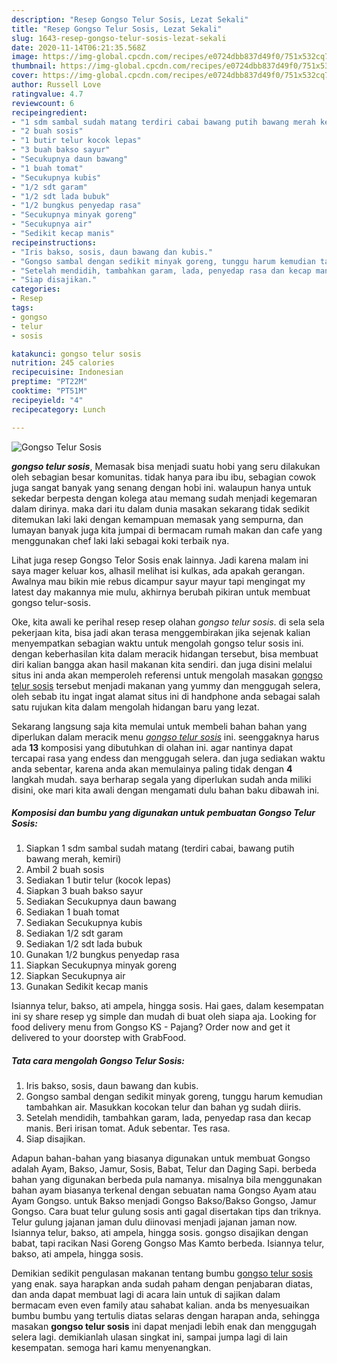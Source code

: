 ```yaml
---
description: "Resep Gongso Telur Sosis, Lezat Sekali"
title: "Resep Gongso Telur Sosis, Lezat Sekali"
slug: 1643-resep-gongso-telur-sosis-lezat-sekali
date: 2020-11-14T06:21:35.568Z
image: https://img-global.cpcdn.com/recipes/e0724dbb837d49f0/751x532cq70/gongso-telur-sosis-foto-resep-utama.jpg
thumbnail: https://img-global.cpcdn.com/recipes/e0724dbb837d49f0/751x532cq70/gongso-telur-sosis-foto-resep-utama.jpg
cover: https://img-global.cpcdn.com/recipes/e0724dbb837d49f0/751x532cq70/gongso-telur-sosis-foto-resep-utama.jpg
author: Russell Love
ratingvalue: 4.7
reviewcount: 6
recipeingredient:
- "1 sdm sambal sudah matang terdiri cabai bawang putih bawang merah kemiri"
- "2 buah sosis"
- "1 butir telur kocok lepas"
- "3 buah bakso sayur"
- "Secukupnya daun bawang"
- "1 buah tomat"
- "Secukupnya kubis"
- "1/2 sdt garam"
- "1/2 sdt lada bubuk"
- "1/2 bungkus penyedap rasa"
- "Secukupnya minyak goreng"
- "Secukupnya air"
- "Sedikit kecap manis"
recipeinstructions:
- "Iris bakso, sosis, daun bawang dan kubis."
- "Gongso sambal dengan sedikit minyak goreng, tunggu harum kemudian tambahkan air. Masukkan kocokan telur dan bahan yg sudah diiris."
- "Setelah mendidih, tambahkan garam, lada, penyedap rasa dan kecap manis. Beri irisan tomat. Aduk sebentar. Tes rasa."
- "Siap disajikan."
categories:
- Resep
tags:
- gongso
- telur
- sosis

katakunci: gongso telur sosis 
nutrition: 245 calories
recipecuisine: Indonesian
preptime: "PT22M"
cooktime: "PT51M"
recipeyield: "4"
recipecategory: Lunch

---
```



![Gongso Telur Sosis](https://img-global.cpcdn.com/recipes/e0724dbb837d49f0/751x532cq70/gongso-telur-sosis-foto-resep-utama.jpg)

<b><i>gongso telur sosis</i></b>, Memasak bisa menjadi suatu hobi yang seru dilakukan oleh sebagian besar komunitas. tidak hanya para ibu ibu, sebagian cowok juga sangat banyak yang senang dengan hobi ini. walaupun hanya untuk sekedar berpesta dengan kolega atau memang sudah menjadi kegemaran dalam dirinya. maka dari itu dalam dunia masakan sekarang tidak sedikit ditemukan laki laki dengan kemampuan memasak yang sempurna, dan lumayan banyak juga kita jumpai di bermacam rumah makan dan cafe yang menggunakan chef laki laki sebagai koki terbaik nya.

Lihat juga resep Gongso Telor Sosis enak lainnya. Jadi karena malam ini saya mager keluar kos, alhasil melihat isi kulkas, ada apakah gerangan. Awalnya mau bikin mie rebus dicampur sayur mayur tapi mengingat my latest day makannya mie mulu, akhirnya berubah pikiran untuk membuat gongso telur-sosis.

Oke, kita awali ke perihal resep resep olahan <i>gongso telur sosis</i>. di sela sela pekerjaan kita, bisa jadi akan terasa menggembirakan jika sejenak kalian menyempatkan sebagian waktu untuk mengolah gongso telur sosis ini. dengan keberhasilan kita dalam meracik hidangan tersebut, bisa membuat diri kalian bangga akan hasil makanan kita sendiri. dan juga disini melalui situs ini anda akan memperoleh referensi untuk mengolah masakan <u>gongso telur sosis</u> tersebut menjadi makanan yang yummy dan menggugah selera, oleh sebab itu ingat ingat alamat situs ini di handphone anda sebagai salah satu rujukan kita dalam mengolah hidangan baru yang lezat.


Sekarang langsung saja kita memulai untuk membeli bahan bahan yang diperlukan dalam meracik menu <u><i>gongso telur sosis</i></u> ini. seenggaknya harus ada <b>13</b> komposisi yang dibutuhkan di olahan ini. agar nantinya dapat tercapai rasa yang endess dan menggugah selera. dan juga sediakan waktu anda sebentar, karena anda akan memulainya paling tidak dengan <b>4</b> langkah mudah. saya berharap segala yang diperlukan sudah anda miliki disini, oke mari kita awali dengan mengamati dulu bahan baku dibawah ini.

<!--inarticleads1-->

##### Komposisi dan bumbu yang digunakan untuk pembuatan Gongso Telur Sosis:

1. Siapkan 1 sdm sambal sudah matang (terdiri cabai, bawang putih bawang merah, kemiri)
1. Ambil 2 buah sosis
1. Sediakan 1 butir telur (kocok lepas)
1. Siapkan 3 buah bakso sayur
1. Sediakan Secukupnya daun bawang
1. Sediakan 1 buah tomat
1. Sediakan Secukupnya kubis
1. Sediakan 1/2 sdt garam
1. Sediakan 1/2 sdt lada bubuk
1. Gunakan 1/2 bungkus penyedap rasa
1. Siapkan Secukupnya minyak goreng
1. Siapkan Secukupnya air
1. Gunakan Sedikit kecap manis


Isiannya telur, bakso, ati ampela, hingga sosis. Hai gaes, dalam kesempatan ini sy share resep yg simple dan mudah di buat oleh siapa aja. Looking for food delivery menu from Gongso KS - Pajang? Order now and get it delivered to your doorstep with GrabFood. 

<!--inarticleads2-->

##### Tata cara mengolah Gongso Telur Sosis:

1. Iris bakso, sosis, daun bawang dan kubis.
1. Gongso sambal dengan sedikit minyak goreng, tunggu harum kemudian tambahkan air. Masukkan kocokan telur dan bahan yg sudah diiris.
1. Setelah mendidih, tambahkan garam, lada, penyedap rasa dan kecap manis. Beri irisan tomat. Aduk sebentar. Tes rasa.
1. Siap disajikan.


Adapun bahan-bahan yang biasanya digunakan untuk membuat Gongso adalah Ayam, Bakso, Jamur, Sosis, Babat, Telur dan Daging Sapi. berbeda bahan yang digunakan berbeda pula namanya. misalnya bila menggunakan bahan ayam biasanya terkenal dengan sebuatan nama Gongso Ayam atau Ayam Gongso. untuk Bakso menjadi Gongso Bakso/Bakso Gongso, Jamur Gongso. Cara buat telur gulung sosis anti gagal disertakan tips dan triknya. Telur gulung jajanan jaman dulu diinovasi menjadi jajanan jaman now. Isiannya telur, bakso, ati ampela, hingga sosis. gongso disajikan dengan babat, tapi racikan Nasi Goreng Gongso Mas Kamto berbeda. Isiannya telur, bakso, ati ampela, hingga sosis. 

Demikian sedikit pengulasan makanan tentang bumbu <u>gongso telur sosis</u> yang enak. saya harapkan anda sudah paham dengan penjabaran diatas, dan anda dapat membuat lagi di acara lain untuk di sajikan dalam bermacam even even family atau sahabat kalian. anda bs menyesuaikan bumbu bumbu yang tertulis diatas selaras dengan harapan anda, sehingga masakan <b>gongso telur sosis</b> ini dapat menjadi lebih enak dan menggugah selera lagi. demikianlah ulasan singkat ini, sampai jumpa lagi di lain kesempatan. semoga hari kamu menyenangkan.
